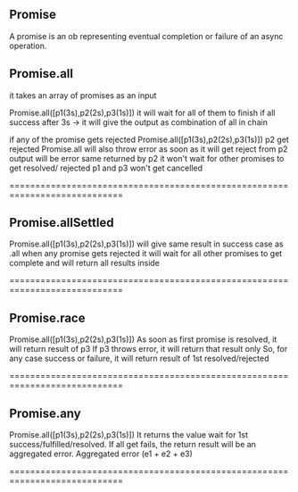 ## Promise

A promise is an ob representing eventual completion or failure of an async operation.

## Promise.all

it takes an array of promises as an input

Promise.all([p1(3s),p2(2s),p3(1s)])
it will wait for all of them to finish
if all success
after 3s -> it will give the output as combination of all in chain

if any of the promise gets rejected
Promise.all([p1(3s),p2(2s),p3(1s)])
p2 get rejected
Promise.all will also throw error as soon as it will get reject from p2
output will be error same returned by p2
it won't wait for other promises to get resolved/ rejected
p1 and p3 won't get cancelled

============================================================================

## Promise.allSettled

Promise.all([p1(3s),p2(2s),p3(1s)])
will give same result in success case as .all
when any promise gets rejected
it will wait for all other promises to get complete
and will return all results inside

============================================================================

## Promise.race

Promise.all([p1(3s),p2(2s),p3(1s)])
As soon as first promise is resolved, it will return result of p3
If p3 throws error, it will return that result only
So, for any case success or failure, it will return result of
1st resolved/rejected

============================================================================

## Promise.any

Promise.all([p1(3s),p2(2s),p3(1s)])
It returns the value wait for 1st success/fulfilled/resolved.
If all get fails, the return result will be an aggregated error.
Aggregated error (e1 + e2 + e3)

============================================================================

